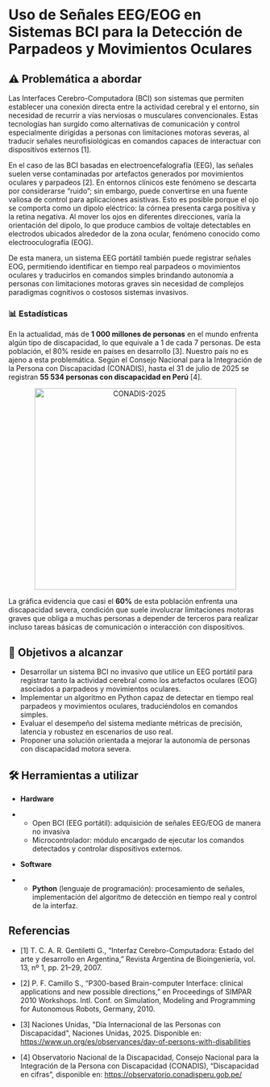 # Uso de Señales EEG/EOG en Sistemas BCI para la Detección de Parpadeos y Movimientos Oculares 

## ⚠️ Problemática a abordar

Las Interfaces Cerebro-Computadora (BCI) son sistemas que permiten establecer una conexión directa entre la actividad cerebral y el entorno, sin necesidad de recurrir a vías nerviosas o musculares convencionales. Estas tecnologías han surgido como alternativas de comunicación y control especialmente dirigidas a personas con limitaciones motoras severas, al traducir señales neurofisiológicas en comandos capaces de interactuar con dispositivos externos [1]. 

En el caso de las BCI basadas en electroencefalografía (EEG), las señales suelen verse contaminadas por artefactos generados por movimientos oculares y parpadeos [2]. En entornos clínicos este fenómeno se descarta por considerarse “ruido”; sin embargo, puede convertirse en una fuente valiosa de control para aplicaciones asistivas. Esto es posible porque el ojo se comporta como un dipolo eléctrico: la córnea presenta carga positiva y la retina negativa. Al mover los ojos en diferentes direcciones, varía la orientación del dipolo, lo que produce cambios de voltaje detectables en electrodos ubicados alrededor de la zona ocular, fenómeno conocido como electrooculografía (EOG). 

De esta manera, un sistema EEG portátil también puede registrar señales EOG, permitiendo identificar en tiempo real parpadeos o movimientos oculares y traducirlos en comandos simples brindando autonomía a personas con limitaciones motoras graves sin necesidad de complejos paradigmas cognitivos o costosos sistemas invasivos.


### 📊 Estadísticas

En la actualidad, más de **1 000 millones de personas** en el mundo enfrenta algún tipo de discapacidad, lo que equivale a 1 de cada 7 personas. De esta población, el 80% reside en países en desarrollo [3]. Nuestro país no es ajeno a esta problemática. Según el Consejo Nacional para la Integración de la Persona con Discapacidad (CONADIS), hasta el 31 de julio de 2025 se registran **55 534 personas con discapacidad en Perú** [4].


<p align="center">
  <img src="../Repositorio-Imágenes/CONADIS_2025.png" alt="CONADIS-2025" width="400"> 
</p>

La gráfica evidencia que casi el **60%** de esta población enfrenta una discapacidad severa, condición que suele involucrar limitaciones motoras graves que obliga a muchas personas a depender de terceros para realizar incluso tareas básicas de comunicación o interacción con dispositivos.


## 🎯 Objetivos a alcanzar

- Desarrollar un sistema BCI no invasivo que utilice un EEG portátil para registrar tanto la actividad cerebral como los artefactos oculares (EOG) asociados a parpadeos y movimientos oculares.
- Implementar un algoritmo en Python capaz de detectar en tiempo real parpadeos y movimientos oculares, traduciéndolos en comandos simples.
- Evaluar el desempeño del sistema mediante métricas de precisión, latencia y robustez en escenarios de uso real.
- Proponer una solución orientada a mejorar la autonomía de personas con discapacidad motora severa.

## 🛠️ Herramientas a utilizar

- **Hardware**
- - Open BCI (EEG portátil): adquisición de señales EEG/EOG de manera no invasiva
  - Microcontrolador: módulo encargado de ejecutar los comandos detectados y controlar dispositivos externos.

- **Software**
- - **Python** (lenguaje de programación): procesamiento de señales, implementación del algoritmo de detección en tiempo real y control de la interfaz.

## Referencias
- [1] T. C. A. R. Gentiletti G., “Interfaz Cerebro-Computadora: Estado del arte y desarrollo en Argentina,” Revista Argentina de Bioingeniería, vol. 13, nº 1, pp. 21–29, 2007.
- [2] P. F. Camillo S., “P300-based Brain-computer Interface: clinical applications and new possible directions,” en Proceedings of SIMPAR 2010 Workshops. Intl. Conf. on Simulation, Modeling and Programming for Autonomous Robots, Germany, 2010.
- [3] Naciones Unidas, "Día Internacional de las Personas con Discapacidad", Naciones Unidas, 2025. Disponible en: https://www.un.org/es/observances/day-of-persons-with-disabilities

- [4] Observatorio Nacional de la Discapacidad, Consejo Nacional para la Integración de la Persona con Discapacidad (CONADIS), “Discapacidad en cifras”, disponible en: https://observatorio.conadisperu.gob.pe/


